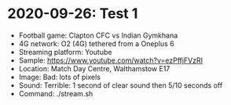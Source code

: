 # 2020-09-26: Test 1

- Football game: Clapton CFC vs Indian Gymkhana
- 4G network: O2 (4G) tethered from a Oneplus 6
- Streaming platform: Youtube
- Sample: https://www.youtube.com/watch?v=ezPffjFVzRI
- Location: Match Day Centre, Walthamstow E17
- Image: Bad: lots of pixels
- Sound: Terrible: 1 second of clear sound then 5/10 seconds off
- Command: ./stream.sh